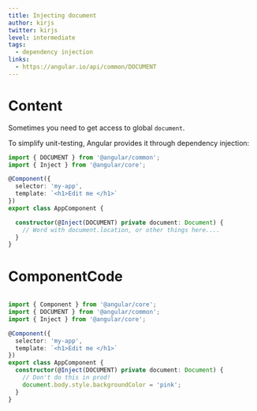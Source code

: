 ```yaml
---
title: Injecting document
author: kirjs
twitter: kirjs
level: intermediate
tags:
  - dependency injection
links:
  - https://angular.io/api/common/DOCUMENT
---
```

# Content
Sometimes you need to get access to global `document`. 

To simplify unit-testing, Angular provides it through dependency injection:

```typescript
import { DOCUMENT } from '@angular/common';
import { Inject } from '@angular/core';

@Component({
  selector: 'my-app',
  template: `<h1>Edit me </h1>`
})
export class AppComponent {

  constructor(@Inject(DOCUMENT) private document: Document) {
    // Word with document.location, or other things here....
  }
}
```

# ComponentCode
```typescript
  
import { Component } from '@angular/core';
import { DOCUMENT } from '@angular/common';
import { Inject } from '@angular/core';

@Component({
  selector: 'my-app',
  template: `<h1>Edit me </h1>`
})
export class AppComponent {
  constructor(@Inject(DOCUMENT) private document: Document) {
    // Don't do this in prod!
    document.body.style.backgroundColor = 'pink';
  }
}
```
